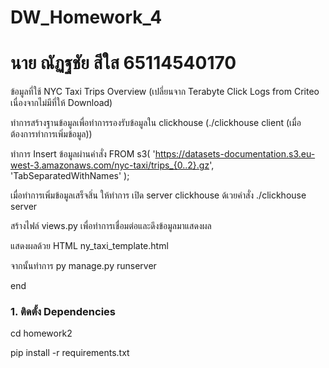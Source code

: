 # DW_Homework_4

# นาย ณัฏฐชัย สีใส 65114540170

ข้อมูลที่ใช้ NYC Taxi Trips Overview (เปลี่ยนจาก Terabyte Click Logs from Criteo เนื่องจากไม่มีที่ให้ Download)

ทำการสร้างฐานข้อมูลเพื่อทำการรองรับข้อมูลใน clickhouse (./clickhouse client (เมื่อต้องการทำการเพิ่มข้อมูล))

ทำการ Insert ข้อมูลผ่านคำสั่ง FROM s3(
    'https://datasets-documentation.s3.eu-west-3.amazonaws.com/nyc-taxi/trips_{0..2}.gz',
    'TabSeparatedWithNames'
);

เมื่อทำการเพิ่มข้อมูลเสร็จสิ่น ให้ทำการ เปิด server clickhouse ด้เวยคำสั่ง
./clickhouse server

สร้างไฟล์ views.py เพื่อทำการเชื่อมต่อและดึงข้อมูลมาแสดงผล

แสดงผลด้วย HTML ny_taxi_template.html 

จากนั้นทำการ py manage.py runserver

end


### 1. ติดตั้ง Dependencies

cd homework2

pip install -r requirements.txt
